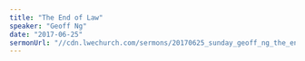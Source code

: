 ```yaml
---
title: "The End of Law"
speaker: "Geoff Ng"
date: "2017-06-25"
sermonUrl: "//cdn.lwechurch.com/sermons/20170625_sunday_geoff_ng_the_end_of_the_law.mp3"
---
```

